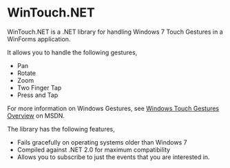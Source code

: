 ﻿WinTouch.NET
============

WinTouch.NET is a .NET library for handling Windows 7 Touch Gestures in a WinForms application.

It allows you to handle the following gestures,

 - Pan
 - Rotate
 - Zoom
 - Two Finger Tap
 - Press and Tap

For more information on Windows Gestures, see [Windows Touch Gestures Overview](http://msdn.microsoft.com/en-us/library/windows/desktop/dd940543%28v=vs.85%29.aspx) on MSDN.

The library has the following features,

 - Fails gracefully on operating systems older than Windows 7
 - Compiled against .NET 2.0 for maximum compatibility
 - Allows you to subscribe to just the events that you are interested in.
